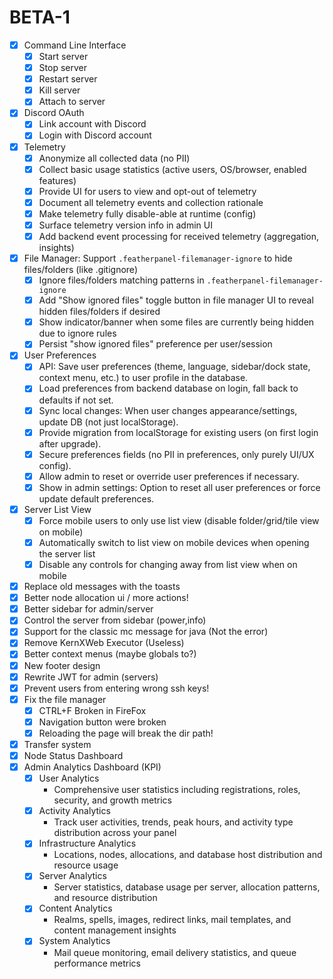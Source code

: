 # BETA-1

- [x] Command Line Interface
  - [x] Start server
  - [x] Stop server
  - [x] Restart server
  - [x] Kill server
  - [x] Attach to server
- [x] Discord OAuth
  - [x] Link account with Discord
  - [x] Login with Discord account
- [x] Telemetry
  - [x] Anonymize all collected data (no PII)
  - [x] Collect basic usage statistics (active users, OS/browser, enabled features)
  - [x] Provide UI for users to view and opt-out of telemetry
  - [x] Document all telemetry events and collection rationale
  - [x] Make telemetry fully disable-able at runtime (config)
  - [x] Surface telemetry version info in admin UI
  - [x] Add backend event processing for received telemetry (aggregation, insights)
- [x] File Manager: Support `.featherpanel-filemanager-ignore` to hide files/folders (like .gitignore)
  - [x] Ignore files/folders matching patterns in `.featherpanel-filemanager-ignore`
  - [x] Add "Show ignored files" toggle button in file manager UI to reveal hidden files/folders if desired
  - [x] Show indicator/banner when some files are currently being hidden due to ignore rules
  - [x] Persist "show ignored files" preference per user/session
- [x] User Preferences
  - [x] API: Save user preferences (theme, language, sidebar/dock state, context menu, etc.) to user profile in the database.
  - [x] Load preferences from backend database on login, fall back to defaults if not set.
  - [x] Sync local changes: When user changes appearance/settings, update DB (not just localStorage).
  - [x] Provide migration from localStorage for existing users (on first login after upgrade).
  - [x] Secure preferences fields (no PII in preferences, only purely UI/UX config).
  - [x] Allow admin to reset or override user preferences if necessary.
  - [x] Show in admin settings: Option to reset all user preferences or force update default preferences.
- [x] Server List View
  - [x] Force mobile users to only use list view (disable folder/grid/tile view on mobile)
  - [x] Automatically switch to list view on mobile devices when opening the server list
  - [x] Disable any controls for changing away from list view when on mobile
- [x] Replace old messages with the toasts
- [x] Better node allocation ui / more actions!
- [x] Better sidebar for admin/server
- [x] Control the server from sidebar (power,info)
- [x] Support for the classic mc message for java (Not the error)
- [x] Remove KernXWeb Executor (Useless)
- [x] Better context menus (maybe globals to?)
- [x] New footer design
- [x] Rewrite JWT for admin (servers)
- [x] Prevent users from entering wrong ssh keys!
- [x] Fix the file manager
  - [x] CTRL+F Broken in FireFox
  - [x] Navigation button were broken
  - [x] Reloading the page will break the dir path!
- [x] Transfer system
- [x] Node Status Dashboard
- [x] Admin Analytics Dashboard (KPI)
  - [x] User Analytics
    - Comprehensive user statistics including registrations, roles, security, and growth metrics
  - [x] Activity Analytics
    - Track user activities, trends, peak hours, and activity type distribution across your panel
  - [x] Infrastructure Analytics
    - Locations, nodes, allocations, and database host distribution and resource usage
  - [x] Server Analytics
    - Server statistics, database usage per server, allocation patterns, and resource distribution
  - [x] Content Analytics
    - Realms, spells, images, redirect links, mail templates, and content management insights
  - [x] System Analytics
    - Mail queue monitoring, email delivery statistics, and queue performance metrics
